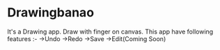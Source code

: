 # Drawingbanao
It's a Drawing app. Draw with finger on canvas.
This app have following features :-
->Undo
->Redo
->Save
->Edit(Coming Soon)
